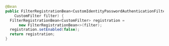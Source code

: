```java
@Bean  
public FilterRegistrationBean<CustomIdentityPasswordAuthenticationFilter> registration(  
    CustomFilter filter) {  
  FilterRegistrationBean<CustomFilter> registration =  
      new FilterRegistrationBean<>(filter);  
  registration.setEnabled(false);  
  return registration;  
}
```
<!--stackedit_data:
eyJoaXN0b3J5IjpbNTkzMjk0NDE3XX0=
-->